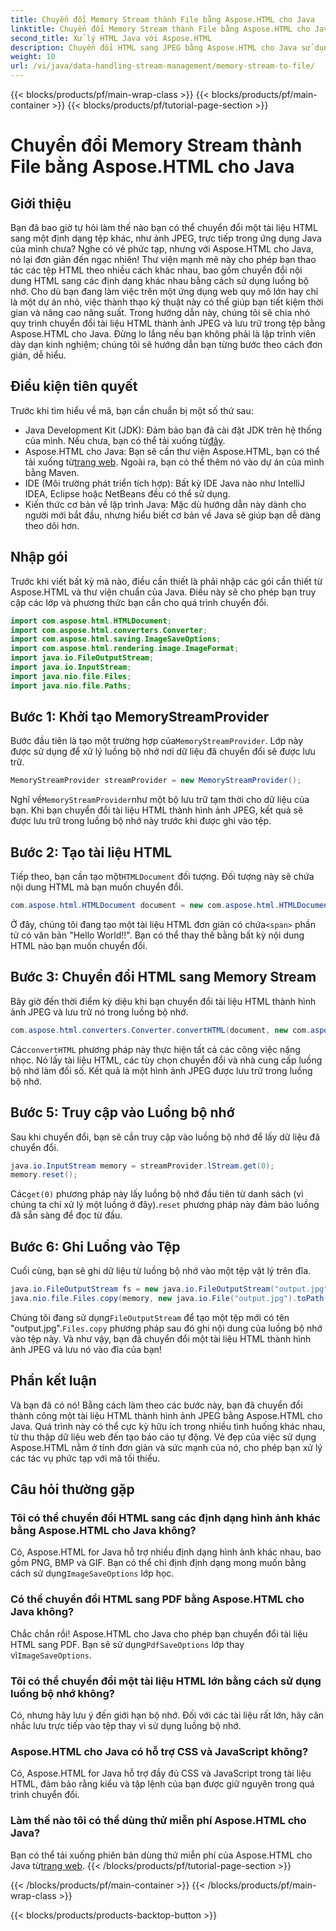 ```yaml
---
title: Chuyển đổi Memory Stream thành File bằng Aspose.HTML cho Java
linktitle: Chuyển đổi Memory Stream thành File bằng Aspose.HTML cho Java
second_title: Xử lý HTML Java với Aspose.HTML
description: Chuyển đổi HTML sang JPEG bằng Aspose.HTML cho Java sử dụng luồng bộ nhớ. Thực hiện theo hướng dẫn từng bước này để chuyển đổi HTML sang hình ảnh liền mạch.
weight: 10
url: /vi/java/data-handling-stream-management/memory-stream-to-file/
---
```


{{< blocks/products/pf/main-wrap-class >}}
{{< blocks/products/pf/main-container >}}
{{< blocks/products/pf/tutorial-page-section >}}

# Chuyển đổi Memory Stream thành File bằng Aspose.HTML cho Java

## Giới thiệu
Bạn đã bao giờ tự hỏi làm thế nào bạn có thể chuyển đổi một tài liệu HTML sang một định dạng tệp khác, như ảnh JPEG, trực tiếp trong ứng dụng Java của mình chưa? Nghe có vẻ phức tạp, nhưng với Aspose.HTML cho Java, nó lại đơn giản đến ngạc nhiên! Thư viện mạnh mẽ này cho phép bạn thao tác các tệp HTML theo nhiều cách khác nhau, bao gồm chuyển đổi nội dung HTML sang các định dạng khác nhau bằng cách sử dụng luồng bộ nhớ. Cho dù bạn đang làm việc trên một ứng dụng web quy mô lớn hay chỉ là một dự án nhỏ, việc thành thạo kỹ thuật này có thể giúp bạn tiết kiệm thời gian và nâng cao năng suất.
Trong hướng dẫn này, chúng tôi sẽ chia nhỏ quy trình chuyển đổi tài liệu HTML thành ảnh JPEG và lưu trữ trong tệp bằng Aspose.HTML cho Java. Đừng lo lắng nếu bạn không phải là lập trình viên dày dạn kinh nghiệm; chúng tôi sẽ hướng dẫn bạn từng bước theo cách đơn giản, dễ hiểu.
## Điều kiện tiên quyết
Trước khi tìm hiểu về mã, bạn cần chuẩn bị một số thứ sau:
- Java Development Kit (JDK): Đảm bảo bạn đã cài đặt JDK trên hệ thống của mình. Nếu chưa, bạn có thể tải xuống từ[đây](https://www.oracle.com/java/technologies/javase-jdk11-downloads.html).
-  Aspose.HTML cho Java: Bạn sẽ cần thư viện Aspose.HTML, bạn có thể tải xuống từ[trang web](https://releases.aspose.com/html/java/). Ngoài ra, bạn có thể thêm nó vào dự án của mình bằng Maven.
- IDE (Môi trường phát triển tích hợp): Bất kỳ IDE Java nào như IntelliJ IDEA, Eclipse hoặc NetBeans đều có thể sử dụng.
- Kiến thức cơ bản về lập trình Java: Mặc dù hướng dẫn này dành cho người mới bắt đầu, nhưng hiểu biết cơ bản về Java sẽ giúp bạn dễ dàng theo dõi hơn.

## Nhập gói
Trước khi viết bất kỳ mã nào, điều cần thiết là phải nhập các gói cần thiết từ Aspose.HTML và thư viện chuẩn của Java. Điều này sẽ cho phép bạn truy cập các lớp và phương thức bạn cần cho quá trình chuyển đổi.
```java
import com.aspose.html.HTMLDocument;
import com.aspose.html.converters.Converter;
import com.aspose.html.saving.ImageSaveOptions;
import com.aspose.html.rendering.image.ImageFormat;
import java.io.FileOutputStream;
import java.io.InputStream;
import java.nio.file.Files;
import java.nio.file.Paths;
```
## Bước 1: Khởi tạo MemoryStreamProvider
 Bước đầu tiên là tạo một trường hợp của`MemoryStreamProvider`. Lớp này được sử dụng để xử lý luồng bộ nhớ nơi dữ liệu đã chuyển đổi sẽ được lưu trữ.
```java
MemoryStreamProvider streamProvider = new MemoryStreamProvider();
```
 Nghĩ về`MemoryStreamProvider`như một bộ lưu trữ tạm thời cho dữ liệu của bạn. Khi bạn chuyển đổi tài liệu HTML thành hình ảnh JPEG, kết quả sẽ được lưu trữ trong luồng bộ nhớ này trước khi được ghi vào tệp.
## Bước 2: Tạo tài liệu HTML
 Tiếp theo, bạn cần tạo một`HTMLDocument` đối tượng. Đối tượng này sẽ chứa nội dung HTML mà bạn muốn chuyển đổi.
```java
com.aspose.html.HTMLDocument document = new com.aspose.html.HTMLDocument("<span>Hello World!!</span>");
```
 Ở đây, chúng tôi đang tạo một tài liệu HTML đơn giản có chứa`<span>` phần tử có văn bản "Hello World!!". Bạn có thể thay thế bằng bất kỳ nội dung HTML nào bạn muốn chuyển đổi.

## Bước 3: Chuyển đổi HTML sang Memory Stream
Bây giờ đến thời điểm kỳ diệu khi bạn chuyển đổi tài liệu HTML thành hình ảnh JPEG và lưu trữ nó trong luồng bộ nhớ.
```java
com.aspose.html.converters.Converter.convertHTML(document, new com.aspose.html.saving.ImageSaveOptions(com.aspose.html.rendering.image.ImageFormat.Jpeg), streamProvider.lStream);
```
 Các`convertHTML` phương pháp này thực hiện tất cả các công việc nặng nhọc. Nó lấy tài liệu HTML, các tùy chọn chuyển đổi và nhà cung cấp luồng bộ nhớ làm đối số. Kết quả là một hình ảnh JPEG được lưu trữ trong luồng bộ nhớ.
## Bước 5: Truy cập vào Luồng bộ nhớ
Sau khi chuyển đổi, bạn sẽ cần truy cập vào luồng bộ nhớ để lấy dữ liệu đã chuyển đổi.
```java
java.io.InputStream memory = streamProvider.lStream.get(0);
memory.reset();
```
 Các`get(0)` phương pháp này lấy luồng bộ nhớ đầu tiên từ danh sách (vì chúng ta chỉ xử lý một luồng ở đây).`reset` phương pháp này đảm bảo luồng đã sẵn sàng để đọc từ đầu.
## Bước 6: Ghi Luồng vào Tệp
Cuối cùng, bạn sẽ ghi dữ liệu từ luồng bộ nhớ vào một tệp vật lý trên đĩa.
```java
java.io.FileOutputStream fs = new java.io.FileOutputStream("output.jpg");
java.nio.file.Files.copy(memory, new java.io.File("output.jpg").toPath());
```
 Chúng tôi đang sử dụng`FileOutputStream` để tạo một tệp mới có tên "output.jpg".`Files.copy` phương pháp sau đó ghi nội dung của luồng bộ nhớ vào tệp này. Và như vậy, bạn đã chuyển đổi một tài liệu HTML thành hình ảnh JPEG và lưu nó vào đĩa của bạn!
## Phần kết luận
Và bạn đã có nó! Bằng cách làm theo các bước này, bạn đã chuyển đổi thành công một tài liệu HTML thành hình ảnh JPEG bằng Aspose.HTML cho Java. Quá trình này có thể cực kỳ hữu ích trong nhiều tình huống khác nhau, từ thu thập dữ liệu web đến tạo báo cáo tự động. Vẻ đẹp của việc sử dụng Aspose.HTML nằm ở tính đơn giản và sức mạnh của nó, cho phép bạn xử lý các tác vụ phức tạp với mã tối thiểu.
## Câu hỏi thường gặp
### Tôi có thể chuyển đổi HTML sang các định dạng hình ảnh khác bằng Aspose.HTML cho Java không?
 Có, Aspose.HTML for Java hỗ trợ nhiều định dạng hình ảnh khác nhau, bao gồm PNG, BMP và GIF. Bạn có thể chỉ định định dạng mong muốn bằng cách sử dụng`ImageSaveOptions` lớp học.
### Có thể chuyển đổi HTML sang PDF bằng Aspose.HTML cho Java không?
 Chắc chắn rồi! Aspose.HTML cho Java cho phép bạn chuyển đổi tài liệu HTML sang PDF. Bạn sẽ sử dụng`PdfSaveOptions` lớp thay vì`ImageSaveOptions`.
### Tôi có thể chuyển đổi một tài liệu HTML lớn bằng cách sử dụng luồng bộ nhớ không?
Có, nhưng hãy lưu ý đến giới hạn bộ nhớ. Đối với các tài liệu rất lớn, hãy cân nhắc lưu trực tiếp vào tệp thay vì sử dụng luồng bộ nhớ.
### Aspose.HTML cho Java có hỗ trợ CSS và JavaScript không?
Có, Aspose.HTML for Java hỗ trợ đầy đủ CSS và JavaScript trong tài liệu HTML, đảm bảo rằng kiểu và tập lệnh của bạn được giữ nguyên trong quá trình chuyển đổi.
### Làm thế nào tôi có thể dùng thử miễn phí Aspose.HTML cho Java?
 Bạn có thể tải xuống phiên bản dùng thử miễn phí của Aspose.HTML cho Java từ[trang web](https://releases.aspose.com/).
{{< /blocks/products/pf/tutorial-page-section >}}

{{< /blocks/products/pf/main-container >}}
{{< /blocks/products/pf/main-wrap-class >}}

{{< blocks/products/products-backtop-button >}}
